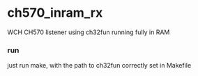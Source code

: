 # ch570_inram_rx
WCH CH570 listener using ch32fun running fully in RAM

### run
just run make, with the path to ch32fun correctly set in Makefile